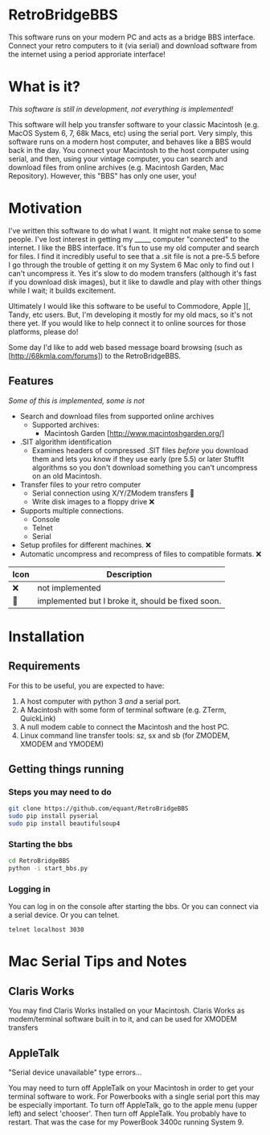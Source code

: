 <!--
[![HitCount](http://hits.dwyl.io/equant/RetroBridgeBBS.svg)](http://hits.dwyl.io/equant/RetroBridgeBBS)
-->

# RetroBridgeBBS
This software runs on your modern PC and acts as a bridge BBS interface. Connect your retro computers to it (via serial) and download software from the internet using a period approriate interface!

# What is it?

_This software is still in development, not everything is implemented!_

This software will help you transfer software to your classic Macintosh (e.g.
MacOS System 6, 7, 68k Macs, etc) using the serial port.  Very simply, this
software runs on a modern host computer, and behaves like a BBS would back in
the day.  You connect your Macintosh to the host computer using serial, and
then, using your vintage computer, you can search and download files from
online archives (e.g. Macintosh Garden, Mac Repository).  However, this "BBS"
has only one user, you!

# Motivation

I've written this software to do what I want.  It might not make sense to some
people.  I've lost interest in getting my _____ computer "connected" to the
internet.  I like the BBS interface.  It's fun to use my old computer and
search for files.  I find it incredibly useful to see that a .sit file is not a
pre-5.5 before I go through the trouble of getting it on my System 6 Mac only
to find out I can't uncompress it.  Yes it's slow to do modem transfers
(although it's fast if you download disk images), but it like to dawdle and
play with other things while I wait; it builds excitement.

Ultimately I would like this software to be useful to Commodore, Apple ][,
Tandy, etc users.  But, I'm developing it mostly for my old macs, so it's not
there yet.  If you would like to help connect it to online sources for those
platforms, please do!

Some day I'd like to add web based message board browsing (such as [http://68kmla.com/forums]) to the RetroBridgeBBS.

## Features

_Some of this is implemented, some is not_

* Search and download files from supported online archives
    * Supported archives:
        * Macintosh Garden [http://www.macintoshgarden.org/]
* .SIT algorithm identification 
    * Examines headers of compressed .SIT files _before_ you download them and lets you know if they use early (pre 5.5) or later StuffIt algorithms so you don't download something you can't uncompress on an old Macintosh.
* Transfer files to your retro computer
    * Serial connection using X/Y/ZModem transfers 🚨
    * Write disk images to a floppy drive ❌
* Supports multiple connections.
    * Console
    * Telnet
    * Serial
* Setup profiles for different machines. ❌
* Automatic uncompress and recompress of files to compatible formats. ❌


| Icon | Description |
| ---  | ---         |
❌ | not implemented
🚨 | implemented but I broke it, should be fixed soon.

# Installation

## Requirements

For this to be useful, you are expected to have:

1. A host computer with python 3 _and_ a serial port.
2. A Macintosh with some form of terminal software (e.g. ZTerm, QuickLink)
3. A null modem cable to connect the Macintosh and the host PC.
4. Linux command line transfer tools: sz, sx and sb (for ZMODEM, XMODEM and YMODEM)

## Getting things running

### Steps you may need to do
```bash
git clone https://github.com/equant/RetroBridgeBBS
sudo pip install pyserial
sudo pip install beautifulsoup4
```

### Starting the bbs
```bash
cd RetroBridgeBBS
python -i start_bbs.py
```

### Logging in

You can log in on the console after starting the bbs.  Or you can connect via a serial device.  Or you can telnet.

```
telnet localhost 3030
```


# Mac Serial Tips and Notes

## Claris Works

You may find Claris Works installed on your Macintosh.  Claris Works as modem/terminal software built in to it, and can be used for XMODEM transfers


## AppleTalk

"Serial device unavailable" type errors...

You may need to turn off AppleTalk on your Macintosh in order to get your terminal software to work.  For Powerbooks with a single serial port this may be especially important.  To turn off AppleTalk, go to the apple menu (upper left) and select 'chooser'.  Then turn off AppleTalk.  You probably have to restart.  That was the case for my PowerBook 3400c running System 9.
